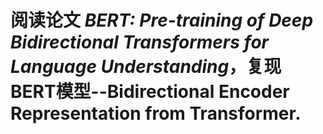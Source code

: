 # 阅读论文 *BERT: Pre-training of Deep Bidirectional Transformers for Language Understanding*，复现BERT模型--Bidirectional Encoder Representation from Transformer.
